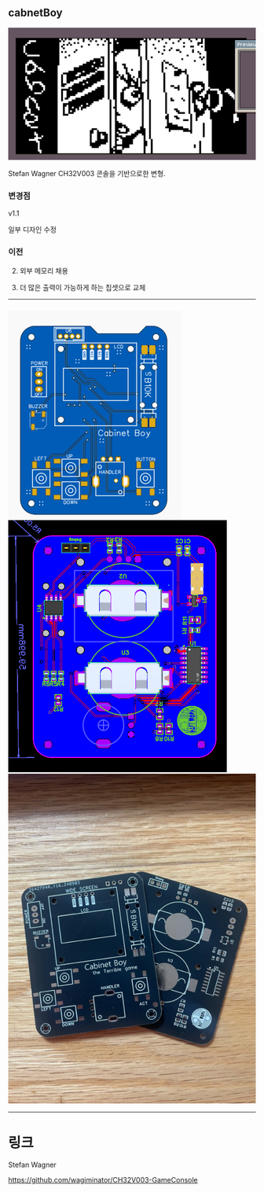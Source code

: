 ## cabnetBoy

![캐비닛보이](image_1.png)

Stefan Wagner CH32V003 콘솔을 기반으로한 변형. 

### 변경점
v1.1

일부 디자인 수정 



### 이전


2. 외부 메모리 채용

3. 더 많은 출력이 가능하게 하는 칩셋으로 교체




---

###

![캐비닛보이](cabnetBoy.png)
![캐비닛보이](PCB.png)
![캐비닛보이](image.png)

 
---

# 링크
Stefan Wagner 

https://github.com/wagiminator/CH32V003-GameConsole
